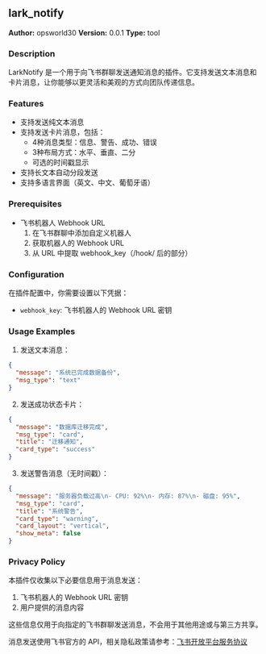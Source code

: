 ## lark_notify

**Author:** opsworld30
**Version:** 0.0.1
**Type:** tool

### Description

LarkNotify 是一个用于向飞书群聊发送通知消息的插件。它支持发送文本消息和卡片消息，让你能够以更灵活和美观的方式向团队传递信息。

### Features

- 支持发送纯文本消息
- 支持发送卡片消息，包括：
  - 4种消息类型：信息、警告、成功、错误
  - 3种布局方式：水平、垂直、二分
  - 可选的时间戳显示
- 支持长文本自动分段发送
- 支持多语言界面（英文、中文、葡萄牙语）

### Prerequisites

- 飞书机器人 Webhook URL
  1. 在飞书群聊中添加自定义机器人
  2. 获取机器人的 Webhook URL
  3. 从 URL 中提取 webhook_key（/hook/ 后的部分）

### Configuration

在插件配置中，你需要设置以下凭据：

- `webhook_key`: 飞书机器人的 Webhook URL 密钥

### Usage Examples

1. 发送文本消息：
```json
{
  "message": "系统已完成数据备份",
  "msg_type": "text"
}
```

2. 发送成功状态卡片：
```json
{
  "message": "数据库迁移完成",
  "msg_type": "card",
  "title": "迁移通知",
  "card_type": "success"
}
```

3. 发送警告消息（无时间戳）：
```json
{
  "message": "服务器负载过高\n- CPU: 92%\n- 内存: 87%\n- 磁盘: 95%",
  "msg_type": "card",
  "title": "系统警告",
  "card_type": "warning",
  "card_layout": "vertical",
  "show_meta": false
}
```

### Privacy Policy

本插件仅收集以下必要信息用于消息发送：

1. 飞书机器人的 Webhook URL 密钥
2. 用户提供的消息内容

这些信息仅用于向指定的飞书群聊发送消息，不会用于其他用途或与第三方共享。

消息发送使用飞书官方的 API，相关隐私政策请参考：[飞书开放平台服务协议](https://www.feishu.cn/agreement/platform_service)



